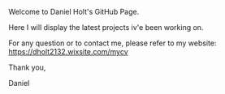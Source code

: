 Welcome to Daniel Holt's GitHub Page.

Here I will display the latest projects iv'e been working on.

For any question or to contact me, 
please refer to my website: https://dholt2132.wixsite.com/mycv

Thank you,

Daniel
